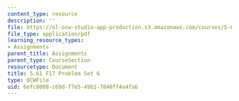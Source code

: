 ```yaml
---
content_type: resource
description: ''
file: https://ol-ocw-studio-app-production.s3.amazonaws.com/courses/5-61-physical-chemistry-fall-2017/6efc8008c69df7e549b17840ff4a4fa6_MIT5_61F17_pset6.pdf
file_type: application/pdf
learning_resource_types:
- Assignments
parent_title: Assignments
parent_type: CourseSection
resourcetype: Document
title: 5.61 F17 Problem Set 6
type: OCWFile
uid: 6efc8008-c69d-f7e5-49b1-7840ff4a4fa6
---
```

